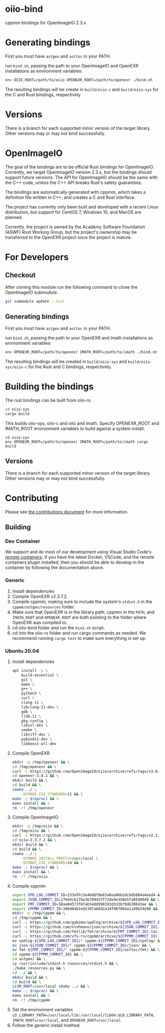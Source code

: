 # oiio-bind
cppmm bindings for OpenImageIO 2.3.x

# Generating bindings
First you must have `astgen` and `asttoc` in your PATH.

run `bind.sh`, passing the path to your OpenImageIO and OpenEXR installations as environment variables:
```bash
env OIIO_ROOT=/path/to/oiio OPENEXR_ROOT=/path/to/openexr ./bind.sh
```

The resulting bindings will be create in `build/oiio-c` and `build/oiio-sys` for the C and Rust bindings, respectively

# Versions
There is a branch for each supported minor version of the target library. Other versions may or may not bind successfully.


# OpenImageIO
The goal of the bindings are to be official Rust bindings for OpenImageIO.
Currently, we target OpenImageIO version 2.3.x, but the bindings should support
future versions. The API for OpenImageIO should be the same with the C++ code,
unless the C++ API breaks Rust's safety guarantees.

The bindings are automatically generated with cppmm, which takes a definition
file written in C++, and creates a C and Rust interface.

The project has currently only been built and developed with a recent Linux
distribution, but support for CentOS 7, Windows 10, and MacOS are planned.

Currently, the project is owned by the Academy Software Foundation (ASWF) Rust
Working Group, but the project's ownership may be transferred to the OpenEXR
project once the project is mature.

# For Developers

## Checkout
After cloning this module run the following command to clone the OpenImageIO submodule.
```bash
git submodule update --init
```

## Generating bindings
First you must have `astgen` and `asttoc` in your PATH.

run `bind.sh`, passing the path to your OpenEXR and Imath installations as environment variables:
```bash
env OPENEXR_ROOT=/path/to/openexr IMATH_ROOT=/path/to/imath ./bind.sh
```

The resulting bindings will be created in `build/oiio-sys` and `build/oiio-sys/oiio-c` for the Rust and C bindings, respectively.

# Building the bindings
The rust bindings can be built from oiio-rs.

```bash
cd oiio-sys
cargo build
```

This builds oiio-sys, oiio-c and oiio and imath.
Specify OPENEXR_ROOT and IMATH_ROOT environment variables to build against
a system install.
```
cd oiio-sys
env OPENEXR_ROOT=/path/to/openexr IMATH_ROOT=/path/to/imath cargo build
```

## Versions
There is a branch for each supported minor version of the target library. Other versions may or may not bind successfully.

# Contributing

Please see [the contributions document](CONTRIBUTING.md) for more information.

## Building

### Dev Container

We support and do most of our development using Visual Studio Code's [remote containers](https://marketplace.visualstudio.com/items?itemName=ms-vscode-remote.remote-containers). If you have the latest Docker, VSCode, and the remote containers plugin installed, then you should be able to develop in the container by following the documentation above.

### Generic

1. Install dependencies
2. Compile OpenEXR v2.3.7.2.
3. Compile cppmm, making sure to include the system's `stdint.h` in the `cppmm/astgen/resources` folder.
4. Make sure that OpenEXR is in the library path, cppmm in the `PATH`, and `IMATH_ROOT` and `OPENEXR_ROOT` are both pointing to the folder where OpenEXR was compiled to.
5. cd oiio-bind folder and run the `bind.sh` script.
6. cd into the oiio-rs folder and run cargo commands as needed. We recommend running `cargo test` to make sure everything is set up.

### Ubuntu 20.04

1. Install dependencies
    ```bash
    apt install -y \
        build-essential \
        git \
        make \
        g++ \
        python3 \
        curl \
        clang-11 \
        libclang-11-dev \
        gdb \
        lldb-11 \
        pkg-config \
        libssl-dev \
        cmake \
        libtiff-dev \
        pybind11-dev \
        libboost-all-dev
    ```
2. Compile OpenEXR
    ```bash
    mkdir -p /tmp/openexr && \
    cd /tmp/openexr && \
    curl -L https://github.com/OpenImageIO/oiio/archive/refs/tags/v3.0.5.tar.gz | tar -xvz && \
    cd openexr-3.0.1 && \
    mkdir build && \
    cd build && \
    cmake ../ \
        -DCMAKE_CXX_STANDARD=11 && \
    make -j $(nproc) && \
    make install && \
    rm -rf /tmp/openexr
    ```
3. Compile OpenImageIO
    ```bash
    mkdir -p /tmp/oiio && \
    cd /tmp/oiio && \
    curl -L https://github.com/OpenImageIO/oiio/archive/refs/tags/v2.3.7.2.tar.gz | tar -xvz && \
    cd oiio-2.3.7.2 && \
    mkdir build && \
    cd build && \
    cmake ../ \
        -DCMAKE_INSTALL_PREFIX=/usr/local \
        -DCMAKE_CXX_STANDARD=14 && \
    make -j $(nproc) && \
    make install && \
    rm -rf /tmp/oiio
    ```
3. Compile cppmm
    ```bash
    export SPD_LOG_COMMIT_ID=233e97c5e46d8f8e83a6ea06b2dc8db804a4aed4 && \
    export JSON_COMMIT_ID=27b44cb17be3b709437f724e9e350e5fa95d0049 && \
    export FMT_COMMIT_ID=58aa04573f6fab54dd998183d333bf9d630843ee && \
    export CPPMM_COMMIT_ID=30bd04b1e92307ab6d2a34f96f964a11d9b24e90 && \
    mkdir -p /tmp/cppmm && \
    cd /tmp/cppmm && \
    curl -L https://github.com/gabime/spdlog/archive/${SPD_LOG_COMMIT_ID}.tar.gz | tar -xvz && \
    curl -L https://github.com/nlohmann/json/archive/${JSON_COMMIT_ID}.tar.gz | tar -xvz && \
    curl -L https://github.com/fmtlib/fmt/archive/${FMT_COMMIT_ID}.tar.gz | tar -xvz && \
    curl -L https://github.com/vfx-rs/cppmm/archive/${CPPMM_COMMIT_ID}.tar.gz | tar -xvz && \
    mv spdlog-${SPD_LOG_COMMIT_ID}/* cppmm-${CPPMM_COMMIT_ID}/spdlog/ && \
    mv json-${JSON_COMMIT_ID}/* cppmm-${CPPMM_COMMIT_ID}/json/ && \
    mv fmt-${FMT_COMMIT_ID}/* cppmm-${CPPMM_COMMIT_ID}/asttoc/fmt/ && \
    cd cppmm-${CPPMM_COMMIT_ID} && \
    cd astgen/ && \
    cp /usr/include/stdint.h resources/stdint.h && \
    ./bake_resources.py && \
    cd ../ && \
    mkdir build && \
    cd build && \
    LLVM_ROOT=/usr/local cmake ../ && \
    make -j $(nproc) && \
    make install && \
    rm -rf /tmp/cppmm
    ```
4. Set the environment variables `LD_LIBRARY_PATH=/usr/local/lib:/usr/local/lib64:$LD_LIBRARY_PATH`, `IMATH_ROOT=/usr/local`, and `OPENEXR_ROOT=/usr/local`.
5. Follow the generic install method.
